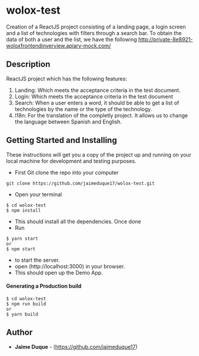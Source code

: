 # wolox-test
Creation of a ReactJS project consisting of a landing page, a login screen and a list of technologies with filters through a search bar. To obtain the data of both a user and the list, we have the following http://private-8e8921-woloxfrontendinverview.apiary-mock.com/

## Description
ReactJS project which has the following features:
1. Landing: Which meets the acceptance criteria in the test document.
2. Login: Which meets the acceptance criteria in the test document
3. Search: When a user enters a word, it should be able to get a list of technologies by the name or the type of the technology. 
4. I18n: For the translation of the completly project. It allows us to change the language between Spanish and English.


## Getting Started and Installing
These instructions will get you a copy of the project up and running on your local machine for development and testing purposes.

* First Git clone the repo into your computer
```
git clone https://github.com/jaimeduque17/wolox-test.git
```
* Open your terminal
```
$ cd wolox-test
$ npm install
```
* This should install all the dependencies. Once done
* Run 
``` 
$ yarn start
or
$ npm start
```
* to start the server.
* open (http://localhost:3000) in your browser. 
* This should open up the Demo App.


#### Generating a Production build
```
$ cd wolox-test
$ npm run build
or
$ yarn build
```


## Author
* **Jaime Duque** - (https://github.com/jaimeduque17)
